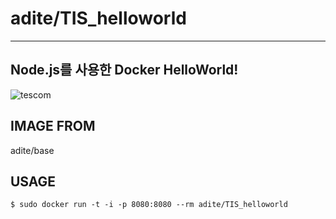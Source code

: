 # adite/TIS_helloworld
---
## Node.js를 사용한 Docker HelloWorld!
![tescom](https://en.gravatar.com/userimage/96759029/aa4308f795041de37cc2fedf0d1071ca?size=128)

## IMAGE FROM
adite/base

## USAGE
```shell
$ sudo docker run -t -i -p 8080:8080 --rm adite/TIS_helloworld

